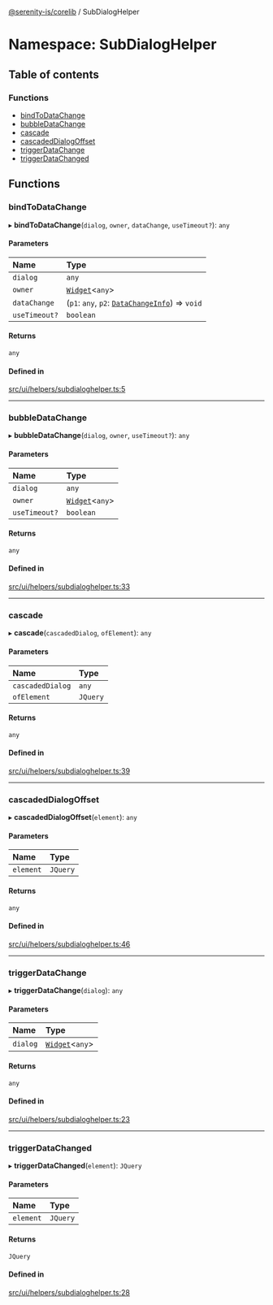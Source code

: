 [@serenity-is/corelib](../README.md) / SubDialogHelper

# Namespace: SubDialogHelper

## Table of contents

### Functions

- [bindToDataChange](SubDialogHelper.md#bindtodatachange)
- [bubbleDataChange](SubDialogHelper.md#bubbledatachange)
- [cascade](SubDialogHelper.md#cascade)
- [cascadedDialogOffset](SubDialogHelper.md#cascadeddialogoffset)
- [triggerDataChange](SubDialogHelper.md#triggerdatachange)
- [triggerDataChanged](SubDialogHelper.md#triggerdatachanged)

## Functions

### bindToDataChange

▸ **bindToDataChange**(`dialog`, `owner`, `dataChange`, `useTimeout?`): `any`

#### Parameters

| Name | Type |
| :------ | :------ |
| `dialog` | `any` |
| `owner` | [`Widget`](../classes/Widget.md)<`any`\> |
| `dataChange` | (`p1`: `any`, `p2`: [`DataChangeInfo`](../interfaces/DataChangeInfo.md)) => `void` |
| `useTimeout?` | `boolean` |

#### Returns

`any`

#### Defined in

[src/ui/helpers/subdialoghelper.ts:5](https://github.com/serenity-is/serenity/blob/master/packages/corelib/src/ui/helpers/subdialoghelper.ts#L5)

___

### bubbleDataChange

▸ **bubbleDataChange**(`dialog`, `owner`, `useTimeout?`): `any`

#### Parameters

| Name | Type |
| :------ | :------ |
| `dialog` | `any` |
| `owner` | [`Widget`](../classes/Widget.md)<`any`\> |
| `useTimeout?` | `boolean` |

#### Returns

`any`

#### Defined in

[src/ui/helpers/subdialoghelper.ts:33](https://github.com/serenity-is/serenity/blob/master/packages/corelib/src/ui/helpers/subdialoghelper.ts#L33)

___

### cascade

▸ **cascade**(`cascadedDialog`, `ofElement`): `any`

#### Parameters

| Name | Type |
| :------ | :------ |
| `cascadedDialog` | `any` |
| `ofElement` | `JQuery` |

#### Returns

`any`

#### Defined in

[src/ui/helpers/subdialoghelper.ts:39](https://github.com/serenity-is/serenity/blob/master/packages/corelib/src/ui/helpers/subdialoghelper.ts#L39)

___

### cascadedDialogOffset

▸ **cascadedDialogOffset**(`element`): `any`

#### Parameters

| Name | Type |
| :------ | :------ |
| `element` | `JQuery` |

#### Returns

`any`

#### Defined in

[src/ui/helpers/subdialoghelper.ts:46](https://github.com/serenity-is/serenity/blob/master/packages/corelib/src/ui/helpers/subdialoghelper.ts#L46)

___

### triggerDataChange

▸ **triggerDataChange**(`dialog`): `any`

#### Parameters

| Name | Type |
| :------ | :------ |
| `dialog` | [`Widget`](../classes/Widget.md)<`any`\> |

#### Returns

`any`

#### Defined in

[src/ui/helpers/subdialoghelper.ts:23](https://github.com/serenity-is/serenity/blob/master/packages/corelib/src/ui/helpers/subdialoghelper.ts#L23)

___

### triggerDataChanged

▸ **triggerDataChanged**(`element`): `JQuery`

#### Parameters

| Name | Type |
| :------ | :------ |
| `element` | `JQuery` |

#### Returns

`JQuery`

#### Defined in

[src/ui/helpers/subdialoghelper.ts:28](https://github.com/serenity-is/serenity/blob/master/packages/corelib/src/ui/helpers/subdialoghelper.ts#L28)
